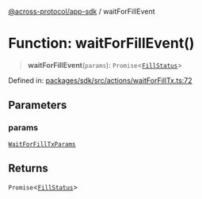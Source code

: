 [@across-protocol/app-sdk](../README.md) / waitForFillEvent

# Function: waitForFillEvent()

> **waitForFillEvent**(`params`): `Promise`\<[`FillStatus`](../type-aliases/FillStatus.md)\>

Defined in: [packages/sdk/src/actions/waitForFillTx.ts:72](https://github.com/across-protocol/toolkit/blob/6b29eb5487c0ac0b498f1f420b1793303bd8b70a/packages/sdk/src/actions/waitForFillTx.ts#L72)

## Parameters

### params

[`WaitForFillTxParams`](../type-aliases/WaitForFillTxParams.md)

## Returns

`Promise`\<[`FillStatus`](../type-aliases/FillStatus.md)\>
